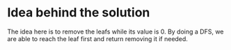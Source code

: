 # Idea behind the solution

The idea here is to remove the leafs while its value is 0. By doing a DFS, we are able to reach the leaf first and return removing it if needed.
